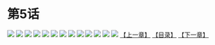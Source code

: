 # 第5话
![](https://s2.baozimh.com/scomic/yuekanshaonuyeqijun-chunquan/0/9-5nyl/1.jpg)
![](https://s2.baozimh.com/scomic/yuekanshaonuyeqijun-chunquan/0/9-5nyl/2.jpg)
![](https://s2.baozimh.com/scomic/yuekanshaonuyeqijun-chunquan/0/9-5nyl/3.jpg)
![](https://s2.baozimh.com/scomic/yuekanshaonuyeqijun-chunquan/0/9-5nyl/4.jpg)
![](https://s2.baozimh.com/scomic/yuekanshaonuyeqijun-chunquan/0/9-5nyl/5.jpg)
![](https://s2.baozimh.com/scomic/yuekanshaonuyeqijun-chunquan/0/9-5nyl/6.jpg)
![](https://s2.baozimh.com/scomic/yuekanshaonuyeqijun-chunquan/0/9-5nyl/7.jpg)
![](https://s2.baozimh.com/scomic/yuekanshaonuyeqijun-chunquan/0/9-5nyl/8.jpg)
![](https://s2.baozimh.com/scomic/yuekanshaonuyeqijun-chunquan/0/9-5nyl/9.jpg)
![](https://s2.baozimh.com/scomic/yuekanshaonuyeqijun-chunquan/0/9-5nyl/10.jpg)
![](https://s2.baozimh.com/scomic/yuekanshaonuyeqijun-chunquan/0/9-5nyl/11.jpg)
![](https://s2.baozimh.com/scomic/yuekanshaonuyeqijun-chunquan/0/9-5nyl/12.jpg)
![](https://s2.baozimh.com/scomic/yuekanshaonuyeqijun-chunquan/0/9-5nyl/13.jpg)
[【上一章】](./9.md)
[【目录】](./README.md)
[【下一章】](./11.md)
